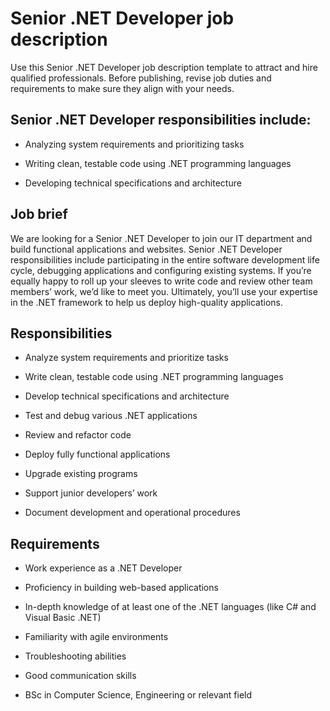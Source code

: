 # Senior .NET Developer job description
Use this Senior .NET Developer job description template to attract and hire qualified professionals. Before publishing, revise job duties and requirements to make sure they align with your needs.


## Senior .NET Developer responsibilities include:
* Analyzing system requirements and prioritizing tasks

* Writing clean, testable code using .NET programming languages

* Developing technical specifications and architecture



## Job brief

We are looking for a Senior .NET Developer to join our IT department and build functional applications and websites.
Senior .NET Developer responsibilities include participating in the entire software development life cycle, debugging applications and configuring existing systems. If you’re equally happy to roll up your sleeves to write code and review other team members’ work, we’d like to meet you.
Ultimately, you’ll use your expertise in the .NET framework to help us deploy high-quality applications.


## Responsibilities

* Analyze system requirements and prioritize tasks

* Write clean, testable code using .NET programming languages

* Develop technical specifications and architecture

* Test and debug various .NET applications

* Review and refactor code

* Deploy fully functional applications

* Upgrade existing programs

* Support junior developers’ work

* Document development and operational procedures


## Requirements

* Work experience as a .NET Developer

* Proficiency in building web-based applications

* In-depth knowledge of at least one of the .NET languages (like C# and Visual Basic .NET)

* Familiarity with agile environments

* Troubleshooting abilities

* Good communication skills

* BSc in Computer Science, Engineering or relevant field
